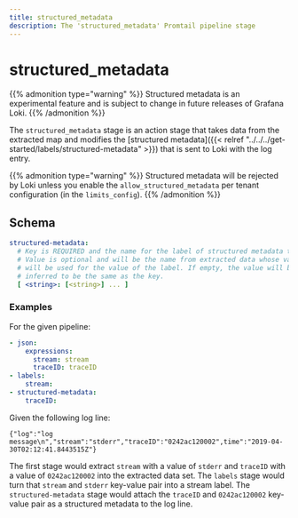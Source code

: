 ```yaml
---
title: structured_metadata
description: The 'structured_metadata' Promtail pipeline stage
---
```


# structured_metadata

{{% admonition type="warning" %}}
Structured metadata is an experimental feature and is subject to change in future releases of Grafana Loki.
{{% /admonition %}}

The `structured_metadata` stage is an action stage that takes data from the extracted map and
modifies the [structured metadata]({{< relref "../../../get-started/labels/structured-metadata" >}}) that is sent to Loki with the log entry.

{{% admonition type="warning" %}}
Structured metadata will be rejected by Loki unless you enable the `allow_structured_metadata` per tenant configuration (in the `limits_config`).
{{% /admonition %}}

## Schema

```yaml
structured-metadata:
  # Key is REQUIRED and the name for the label of structured metadata that will be created.
  # Value is optional and will be the name from extracted data whose value
  # will be used for the value of the label. If empty, the value will be
  # inferred to be the same as the key.
  [ <string>: [<string>] ... ]
```

### Examples

For the given pipeline:

```yaml
- json:
    expressions:
      stream: stream
      traceID: traceID
- labels:
    stream:
- structured-metadata:
    traceID:
```

Given the following log line:

```
{"log":"log message\n","stream":"stderr","traceID":"0242ac120002",time":"2019-04-30T02:12:41.8443515Z"}
```

The first stage would extract `stream` with a value of `stderr` and `traceID` with a value of `0242ac120002` into
the extracted data set. The `labels` stage would turn that `stream` and `stderr` key-value pair into a stream label.
The `structured-metadata` stage would attach the `traceID` and `0242ac120002` key-value pair as a structured metadata to the log line.
